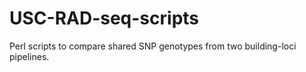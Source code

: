 # USC-RAD-seq-scripts

Perl scripts to compare shared SNP genotypes from two building-loci pipelines.
